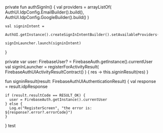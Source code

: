 private fun authSignIn() {
val providers = arrayListOf(
AuthUI.IdpConfig.EmailBuilder().build(),
AuthUI.IdpConfig.GoogleBuilder().build()
)

    val signinIntent =
      AuthUI.getInstance().createSignInIntentBuilder().setAvailableProviders(providers).build()

    signInLauncher.launch(signinIntent)
}

private var user: FirebaseUser? = FirebaseAuth.getInstance().currentUser
val signInLauncher = registerForActivityResult(
FirebaseAuthUIActivityResultContract()
) { res ->
this.signinResult(res)
}

fun signinResult(result: FirebaseAuthUIAuthenticationResult) {
val response = result.idpResponse

    if (result.resultCode == RESULT_OK) {
      user = FirebaseAuth.getInstance().currentUser
    } else {
      Log.e("RegisterScreen", "the error is: ${response?.error?.errorCode}")
    }
}
test